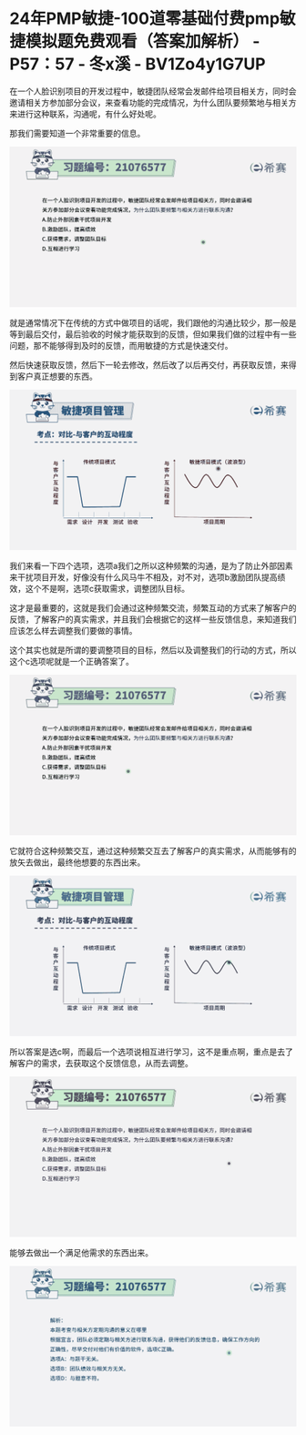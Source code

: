 # 24年PMP敏捷-100道零基础付费pmp敏捷模拟题免费观看（答案加解析） - P57：57 - 冬x溪 - BV1Zo4y1G7UP

在一个人脸识别项目的开发过程中，敏捷团队经常会发邮件给项目相关方，同时会邀请相关方参加部分会议，来查看功能的完成情况，为什么团队要频繁地与相关方来进行这种联系，沟通呢，有什么好处呢。

那我们需要知道一个非常重要的信息。

![](img/b136050eed2515f489a569b2fac38ed9_1.png)

就是通常情况下在传统的方式中做项目的话呢，我们跟他的沟通比较少，那一般是等到最后交付，最后验收的时候才能获取到的反馈，但如果我们做的过程中有一些问题，那不能够得到及时的反馈，而用敏捷的方式是快速交付。

然后快速获取反馈，然后下一轮去修改，然后改了以后再交付，再获取反馈，来得到客户真正想要的东西。

![](img/b136050eed2515f489a569b2fac38ed9_3.png)

我们来看一下四个选项，选项a我们之所以这种频繁的沟通，是为了防止外部因素来干扰项目开发，好像没有什么风马牛不相及，对不对，选项b激励团队提高绩效，这个不是啊，选项c获取需求，调整团队目标。

这才是最重要的，这就是我们会通过这种频繁交流，频繁互动的方式来了解客户的反馈，了解客户的真实需求，并且我们会根据它的这样一些反馈信息，来知道我们应该怎么样去调整我们要做的事情。

这个其实也就是所谓的要调整项目的目标，然后以及调整我们的行动的方式，所以这个c选项呢就是一个正确答案了。



![](img/b136050eed2515f489a569b2fac38ed9_5.png)

它就符合这种频繁交互，通过这种频繁交互去了解客户的真实需求，从而能够有的放矢去做出，最终他想要的东西出来。



![](img/b136050eed2515f489a569b2fac38ed9_7.png)

所以答案是选c啊，而最后一个选项说相互进行学习，这不是重点啊，重点是去了解客户的需求，去获取这个反馈信息，从而去调整。



![](img/b136050eed2515f489a569b2fac38ed9_9.png)

能够去做出一个满足他需求的东西出来。

![](img/b136050eed2515f489a569b2fac38ed9_11.png)